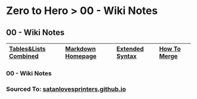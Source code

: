 # Zero to Hero > 00 - Wiki Notes
## 00 - Wiki Notes

| [Tables&Lists Combined](https://stackoverflow.com/questions/19950648/how-to-write-lists-inside-a-markdown-table)     | [Markdown Homepage](https://www.linkedin.com/learning/learning-markdown/)   | [Extended Syntax](https://www.markdownguide.org/extended-syntax/)   | [How To Merge](https://www.atlassian.com/git/tutorials/using-branches/git-merge)|
|:------------------|:----------|:----------|:----------|


### 00 - Wiki Notes
### Sourced To: [satanlovesprinters.github.io](satanlovesprinters.github.io)
